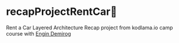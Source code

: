 # recapProjectRentCar🚗
Rent a Car Layered Architecture Recap project from kodlama.io camp course with [Engin Demirog](https://github.com/engindemirog "Engin Demiroğ")
